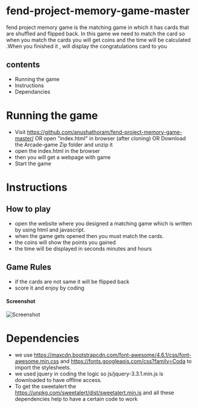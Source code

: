 # fend-project-memory-game-master
fend project memory game is the matching game in which it has cards that are shuffled and flipped back. In this game we need to match the card so when you match the cards you will get coins and the time will be calculated .When you finished it , will display the congratulations card to you 
## contents
* Running the game
* Instructions
* Dependancies

# Running the game
* Visit https://github.com/anushathoram/fend-project-memory-game-master/ OR open "index.html" in browser (after cloning) OR Download the Arcade-game Zip folder and unzip it 
* open the index.html in the browser 
* then you will get a webpage with game
* Start the game

# Instructions

## How to play
* open the website where you designed a matching game which is written by using html and javascript.
* when the game gets opened then you must match the cards.
* the coins will show the points you gained
* the time will be displayed in seconds minutes and hours 

## Game Rules
* if the cards are not same it will be flipped back
* score it and enjoy by coding

#### Screenshot

![Screenshot](https://github.com/anushathoram/fend-project-memory-game-master/blob/master/sample1.JPG)

# Dependencies

* we use https://maxcdn.bootstrapcdn.com/font-awesome/4.6.1/css/font-awesome.min.css and https://fonts.googleapis.com/css?family=Coda to import the stylesheets.
* we used jquery in coding the logic so js/jquery-3.3.1.min.js is downloaded to have offline access.
* To get the sweetalert the https://unpkg.com/sweetalert/dist/sweetalert.min.js and all these dependencies help to have a certain code to work
